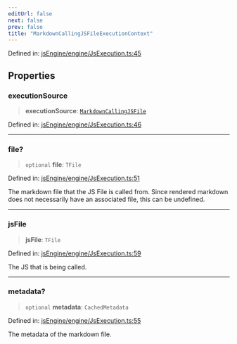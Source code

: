 ```yaml
---
editUrl: false
next: false
prev: false
title: "MarkdownCallingJSFileExecutionContext"
---
```


Defined in: [jsEngine/engine/JsExecution.ts:45](https://github.com/mProjectsCode/obsidian-js-engine-plugin/blob/fff05749aaa23f9a775003f5828b7e747db4ed95/jsEngine/engine/JsExecution.ts#L45)

## Properties

### executionSource

> **executionSource**: [`MarkdownCallingJSFile`](/obsidian-js-engine-plugin-docs/api/enumerations/executionsource/#markdowncallingjsfile)

Defined in: [jsEngine/engine/JsExecution.ts:46](https://github.com/mProjectsCode/obsidian-js-engine-plugin/blob/fff05749aaa23f9a775003f5828b7e747db4ed95/jsEngine/engine/JsExecution.ts#L46)

***

### file?

> `optional` **file**: `TFile`

Defined in: [jsEngine/engine/JsExecution.ts:51](https://github.com/mProjectsCode/obsidian-js-engine-plugin/blob/fff05749aaa23f9a775003f5828b7e747db4ed95/jsEngine/engine/JsExecution.ts#L51)

The markdown file that the JS File is called from.
Since rendered markdown does not necessarily have an associated file, this can be undefined.

***

### jsFile

> **jsFile**: `TFile`

Defined in: [jsEngine/engine/JsExecution.ts:59](https://github.com/mProjectsCode/obsidian-js-engine-plugin/blob/fff05749aaa23f9a775003f5828b7e747db4ed95/jsEngine/engine/JsExecution.ts#L59)

The JS that is being called.

***

### metadata?

> `optional` **metadata**: `CachedMetadata`

Defined in: [jsEngine/engine/JsExecution.ts:55](https://github.com/mProjectsCode/obsidian-js-engine-plugin/blob/fff05749aaa23f9a775003f5828b7e747db4ed95/jsEngine/engine/JsExecution.ts#L55)

The metadata of the markdown file.
